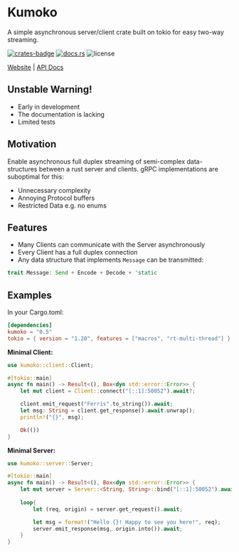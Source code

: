 # Kumoko

A simple asynchronous server/client crate built 
on tokio for easy two-way streaming.

[![crates-badge]][crates-url]
[![docs.rs](https://docs.rs/kumoko/badge.svg)][docs-url]
![license][mit-badge]

[Website](https://www.youtube.com/watch?v=dQw4w9WgXcQ) |
[API Docs][docs-url]

[crates-badge]: https://img.shields.io/crates/v/kumoko
[crates-url]: https://crates.io/crates/kumoko
[mit-badge]: https://img.shields.io/crates/l/kumoko
[docs-url]: https://docs.rs/kumoko

## Unstable Warning!
* Early in development
* The documentation is lacking
* Limited tests

## Motivation
Enable asynchronous full duplex streaming of semi-complex data-structures
between a rust server and clients. gRPC implementations are suboptimal for this:

* Unnecessary complexity
* Annoying Protocol buffers
* Restricted Data e.g. no enums

## Features
* Many Clients can communicate with the Server asynchronously
* Every Client has a full duplex connection
* Any data structure that implements `Message` can be transmitted:
```rust
trait Message: Send + Encode + Decode + 'static
```

## Examples

In your Cargo.toml: 
```toml
[dependencies]
kumoko = "0.5"
tokio = { version = "1.20", features = ["macros", "rt-multi-thread"] }
```

**Minimal Client:**
```rust
use kumoko::client::Client;

#[tokio::main]
async fn main() -> Result<(), Box<dyn std::error::Error>> {
    let mut client = Client::connect("[::1]:50052").await?;

    client.emit_request("Ferris".to_string()).await;
    let msg: String = client.get_response().await.unwrap();
    println!("{}", msg);

    Ok(())
}
```

**Minimal Server:**
```rust
use kumoko::server::Server;

#[tokio::main]
async fn main() -> Result<(), Box<dyn std::error::Error>> {
    let mut server = Server::<String, String>::bind("[::1]:50052").await?;
    
    loop{
        let (req, origin) = server.get_request().await;

        let msg = format!("Hello {}! Happy to see you here!", req);
        server.emit_response(msg, origin.into()).await;
    }
}
```